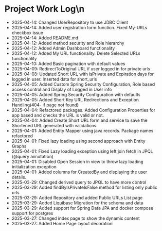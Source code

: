 # Project Work Log\n
- 2025-04-14: Changed UserRepository to use JDBC Client
- 2025-04-14: Added user registration form function. Fixed My-URLs checkbox issue
- 2025-04-14: Added README.md
- 2025-04-12: Added method security and Role hierarchy
- 2025-04-12: Added Admin Dashboard functionality
- 2025-04-12: Added My URL functionality. Delete Selected URLs functionality
- 2025-04-10: Added Basic pagination with default values
- 2025-04-09: RedirectToOriginal URL if user logged in for private urls
- 2025-04-08: Updated Short URL with isPrivate and Expiration days for logged in user. Inserted data for short_urls
- 2025-04-05: Added Custom Spring Security Configuration, Role based access control and Display of Logged in User info
- 2025-04-05: Added Spring Security Configuration with defaults
- 2025-04-05: Added Short Key URL Redirections and Exception Handling(404- if page not found)
- 2025-04-04: Refactored packages. Added Configuration Properties for app based and  checks the URL is valid or not.
- 2025-04-04: Added Create Short URL form and service to save the Shortened URL generated with validations
- 2025-04-01: Added Entity Mapper using java records. Package names refactored
- 2025-04-01: Fixed lazy loading using second approach with Entity Graphs
- 2025-04-01: Fixed Lazy loading exception using left join fetch in JPQL (@query annotation)
- 2025-04-01: Disabled Open Session in view to throw lazy loading initialization exception
- 2025-04-01: Added columns for CreatedBy and displaying the user details.
- 2025-03-29: Changed derived query to JPQL to have more control
- 2025-03-29: Added findByIsPrivateIsFalse method for listing only public urls
- 2025-03-29: Added Repository and added Public URLs List page
- 2025-03-29: Added Liquibase Migration for the schema and data
- 2025-03-29: Added support for Spring Data JPA and docker compose support for postgres
- 2025-03-27: Changed index page to show the dynamic content
- 2025-03-27: Added Home Page layout decoration